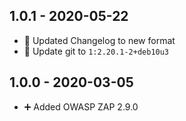 ## 1.0.1 - 2020-05-22

* 🔨 Updated Changelog to new format
* 🔼 Update git to `1:2.20.1-2+deb10u3`


## 1.0.0 - 2020-03-05

* ➕ Added OWASP ZAP 2.9.0
